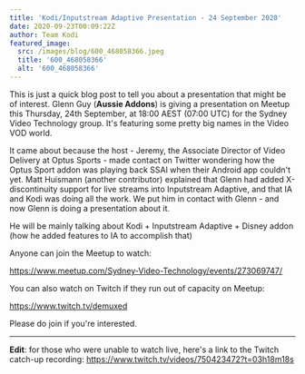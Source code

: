 ```yaml
---
title: 'Kodi/Inputstream Adaptive Presentation - 24 September 2020'
date: 2020-09-23T00:09:22Z
author: Team Kodi
featured_image:
  src: /images/blog/600_468058366.jpeg
  title: '600_468058366'
  alt: '600_468058366'
---
```

This is just a quick blog post to tell you about a presentation that might be of interest. Glenn Guy (**Aussie Addons**) is giving a presentation on Meetup this Thursday, 24th September, at 18:00 AEST (07:00 UTC) for the Sydney Video Technology group. It's featuring some pretty big names in the Video VOD world.

 It came about because the host - Jeremy, the Associate Director of Video Delivery at Optus Sports - made contact on Twitter wondering how the Optus Sport addon was playing back SSAI when their Android app couldn't yet. Matt Huismann (another contributor) explained that Glenn had added X-discontinuity support for live streams into Inputstream Adaptive, and that IA and Kodi was doing all the work. We put him in contact with Glenn - and now Glenn is doing a presentation about it.

 He will be mainly talking about Kodi + Inputstream Adaptive + Disney addon (how he added features to IA to accomplish that)

 Anyone can join the Meetup to watch:

 <https://www.meetup.com/Sydney-Video-Technology/events/273069747/>

 You can also watch on Twitch if they run out of capacity on Meetup:

 <https://www.twitch.tv/demuxed>

 Please do join if you're interested.

 ----

 **Edit**: for those who were unable to watch live, here's a link to the Twitch catch-up recording: <https://www.twitch.tv/videos/750423472?t=03h18m18s>

 